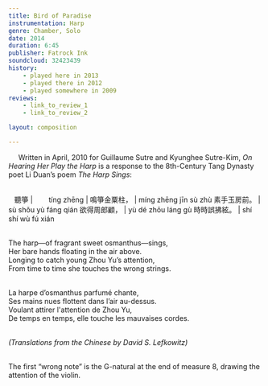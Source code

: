 ```yaml
---
title: Bird of Paradise
instrumentation: Harp
genre: Chamber, Solo
date: 2014
duration: 6:45
publisher: Fatrock Ink 
soundcloud: 32423439
history:
    - played here in 2013
    - played there in 2012
    - played somewhere in 2009
reviews: 
    - link_to_review_1
    - link_to_review_2

layout: composition

---
```


&nbsp; &nbsp; &nbsp;Written in April, 2010 for Guillaume Sutre and Kyunghee Sutre-Kim, *On Hearing Her Play the Harp* is a response to the 8th-Century Tang Dynasty poet Li Duan’s poem *The Harp Sings*:
<br><br>

&nbsp; &nbsp;聽箏	        | &nbsp; &nbsp; &nbsp; &nbsp;tíng zhēng
 | 
鳴箏金粟柱，	| míng zhēng jīn sù zhù 
素手玉房前。	| sù shǒu yù fáng qián
欲得周郎顧，	| yù dé zhōu láng gù
時時誤拂絃。	| shí shí wù fú xián

<br>The harp—of fragrant sweet osmanthus—sings,
<br>Her bare hands floating in the air above.
<br>Longing to catch young Zhou Yu’s attention,
<br>From time to time she touches the wrong strings.

<br>La harpe d’osmanthus parfumé chante,
<br>Ses mains nues flottent dans l’air au-dessus.
<br>Voulant attirer l'attention de Zhou Yu,
<br>De temps en temps, elle touche les mauvaises cordes.

<br>*(Translations from the Chinese by David S. Lefkowitz)*

<br>The first “wrong note” is the G-natural at the end of measure 8, drawing the attention of the violin.
